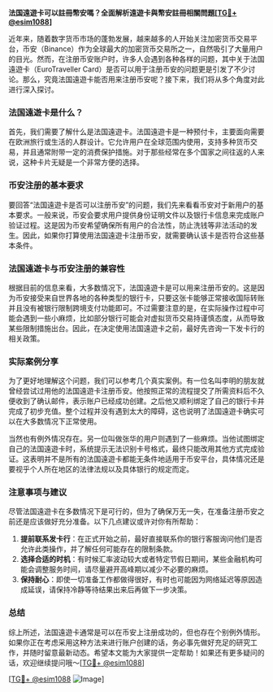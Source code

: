 **法国遠遊卡可以註冊幣安嗎？全面解析遠遊卡與幣安註冊相關問題[[TG💪+ @esim1088](https://t.me/s/esim1088)]**

近年来，随着数字货币市场的蓬勃发展，越来越多的人开始关注加密货币交易平台，币安（Binance）作为全球最大的加密货币交易所之一，自然吸引了大量用户的目光。然而，在注册币安账户时，许多人会遇到各种各样的问题，其中关于法国遠遊卡（EuroTraveller Card）是否可以用于注册币安的问题更是引发了不少讨论。那么，究竟法国遠遊卡能否用来注册币安呢？接下来，我们将从多个角度对此进行深入探讨。

### 法国遠遊卡是什么？

首先，我们需要了解什么是法国遠遊卡。法国遠遊卡是一种预付卡，主要面向需要在欧洲旅行或生活的人群设计。它允许用户在全球范围内使用，支持多种货币交易，并且通常附带一定的消费保护措施。对于那些经常在多个国家之间往返的人来说，这种卡片无疑是一个非常方便的选择。

### 币安注册的基本要求

要回答“法国遠遊卡是否可以注册币安”的问题，我们先来看看币安对于新用户的基本要求。一般来说，币安会要求用户提供身份证明文件以及银行卡信息来完成账户验证过程。这是因为币安希望确保所有用户的合法性，防止洗钱等非法活动的发生。因此，如果你打算使用法国遠遊卡注册币安，就需要确认该卡是否符合这些基本条件。

### 法国遠遊卡与币安注册的兼容性

根据目前的信息来看，大多数情况下，法国遠遊卡是可以用来注册币安的。这是因为币安接受来自世界各地的各种类型的银行卡，只要这张卡能够正常接收国际转账并且没有被银行限制跨境支付功能即可。不过需要注意的是，在实际操作过程中可能会遇到一些小麻烦，比如部分银行可能会对虚拟货币交易持谨慎态度，从而导致某些限制措施出台。因此，在决定使用法国遠遊卡之前，最好先咨询一下发卡行的相关政策。

### 实际案例分享

为了更好地理解这个问题，我们可以参考几个真实案例。有一位名叫李明的朋友就曾经尝试过用他的法国遠遊卡注册币安。他按照正常的流程提交了所需资料后不久便收到了确认邮件，表示账户已经成功创建。之后他又顺利绑定了自己的银行卡并完成了初步充值。整个过程并没有遇到太大的障碍，这也说明了法国遠遊卡确实可以在大多数情况下正常使用。

当然也有例外情况存在。另一位叫做张华的用户则遇到了一些麻烦。当他试图绑定自己的法国遠遊卡时，系统提示无法识别卡号格式，最终只能改用其他方式完成验证。这表明并不是所有的法国遠遊卡都能无条件地适用于币安平台，具体情况还是要视乎个人所在地区的法律法规以及具体银行的规定而定。

### 注意事项与建议

尽管法国遠遊卡在多数情况下是可行的，但为了确保万无一失，在准备注册币安之前还是应该做好充分准备。以下几点建议或许对你有所帮助：

1. **提前联系发卡行**：在正式开始之前，最好直接联系你的银行客服询问他们是否允许此类操作，并了解任何可能存在的限制条款。
2. **选择合适的时机**：有时候汇率波动较大或者特定节假日期间，某些金融机构可能会调整服务时间，请尽量避开高峰期以减少不必要的麻烦。
3. **保持耐心**：即使一切准备工作都做得很好，有时也可能因为网络延迟等原因造成延误，请保持冷静等待结果出来后再做下一步决策。

### 总结

综上所述，法国遠遊卡通常是可以在币安上注册成功的，但也存在个别例外情形。如果你正在考虑采用这种方法来进行账户创建的话，务必事先做好充足的研究工作，并随时留意最新动态。希望本文能为大家提供一定帮助！如果还有更多疑问的话，欢迎继续提问哦～[[TG💪+ @esim1088](https://t.me/s/esim1088)]

[[TG💪+ @esim1088](https://t.me/s/esim1088) ![Image](https://i.postimg.cc/4NQfJmqS/Snipaste-2025-05-13-00-14-12.png)]